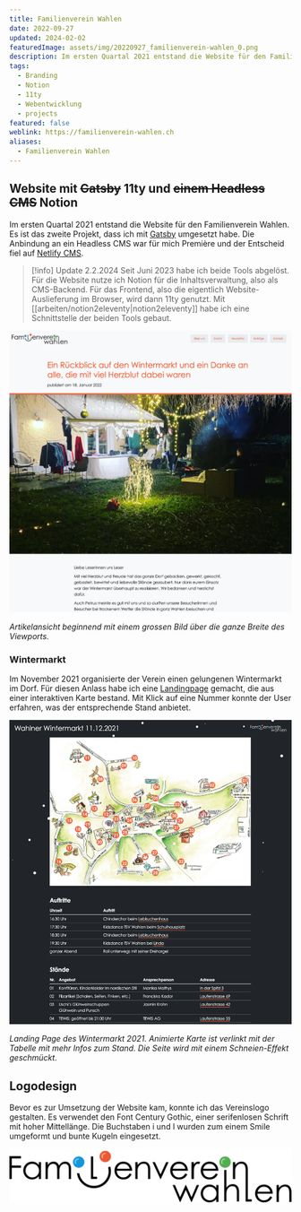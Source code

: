 ```yaml
---
title: Familienverein Wahlen
date: 2022-09-27
updated: 2024-02-02
featuredImage: assets/img/20220927_familienverein-wahlen_0.png
description: Im ersten Quartal 2021 entstand die Website für den Familienverein Wahlen. Es ist das zweite Projekt, dass ich mit Gatsby umgesetzt habe.
tags:
  - Branding
  - Notion
  - 11ty
  - Webentwicklung
  - projects
featured: false
weblink: https://familienverein-wahlen.ch
aliases:
  - Familienverein Wahlen
---
```

## Website mit ~~Gatsby~~ 11ty und ~~einem Headless CMS~~ Notion

Im ersten Quartal 2021 entstand die Website für den Familienverein Wahlen. Es ist das zweite Projekt, dass ich mit [Gatsby](https://www.gatsbyjs.com/) umgesetzt habe. Die Anbindung an ein Headless CMS war für mich Première und der Entscheid fiel auf [Netlify CMS](https://www.netlifycms.org/).

> [!info] Update 2.2.2024
> Seit Juni 2023 habe ich beide Tools abgelöst. Für die Website nutze ich Notion für die Inhaltsverwaltung, also als CMS-Backend. Für das Frontend, also die eigentlich Website-Auslieferung im Browser, wird dann 11ty genutzt. Mit [[arbeiten/notion2eleventy|notion2eleventy]] habe ich eine Schnittstelle der beiden Tools gebaut.

![Beitragsbeispiel, welcher auf familienverein-wahlen.ch veröffentlicht wurde. Screenshot.](assets/img/20220927_familienverein-wahlen_1.png)

_Artikelansicht beginnend mit einem grossen Bild über die ganze Breite des Viewports._

### Wintermarkt

Im November 2021 organisierte der Verein einen gelungenen Wintermarkt im Dorf. Für diesen Anlass habe ich eine [Landingpage](https://familienverein-wahlen.ch/wahlner-wintermarkt-2021/) gemacht, die aus einer interaktiven Karte bestand. Mit Klick auf eine Nummer konnte der User erfahren, was der entsprechende Stand anbietet.

![Landingpage Wintermarkt 2021. Screenshot.](assets/img/20220927_familienverein-wahlen_2.png)

_Landing Page des Wintermarkt 2021. Animierte Karte ist verlinkt mit der Tabelle mit mehr Infos zum Stand. Die Seite wird mit einem Schneien-Effekt geschmückt._

## Logodesign

Bevor es zur Umsetzung der Website kam, konnte ich das Vereinslogo gestalten. Es verwendet den Font Century Gothic, einer serifenlosen Schrift mit hoher Mittellänge. Die Buchstaben i und l wurden zum einem Smile umgeformt und bunte Kugeln eingesetzt.

![Logo Familienverein Wahlen.](assets/img/20220927_familienverein-wahlen_3.png)

